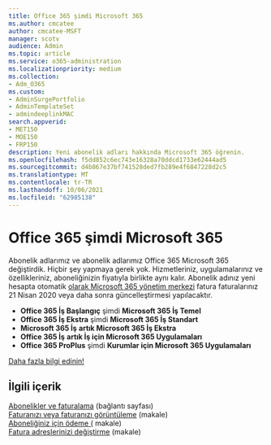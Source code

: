 ```yaml
---
title: Office 365 şimdi Microsoft 365
ms.author: cmcatee
author: cmcatee-MSFT
manager: scotv
audience: Admin
ms.topic: article
ms.service: o365-administration
ms.localizationpriority: medium
ms.collection:
- Adm_O365
ms.custom:
- AdminSurgePortfolio
- AdminTemplateSet
- admindeeplinkMAC
search.appverid:
- MET150
- MOE150
- FRP150
description: Yeni abonelik adları hakkında Microsoft 365 öğrenin.
ms.openlocfilehash: f5dd852c6ec743e16328a70ddcd1733e62444ad5
ms.sourcegitcommit: d4b867e37bf741528ded7fb289e4f6847228d2c5
ms.translationtype: MT
ms.contentlocale: tr-TR
ms.lasthandoff: 10/06/2021
ms.locfileid: "62985138"
---
```

# <a name="office-365-is-now-microsoft-365"></a>Office 365 şimdi Microsoft 365

Abonelik adlarımız ve abonelik adlarımız Office 365 Microsoft 365 değiştirdik. Hiçbir şey yapmaya gerek yok. Hizmetleriniz, uygulamalarınız ve özellikleriniz, aboneliğinizin fiyatıyla birlikte aynı kalır. Abonelik adınız yeni hesapta otomatik <a href="https://go.microsoft.com/fwlink/p/?linkid=2166757" target="_blank">olarak Microsoft 365 yönetim merkezi</a> fatura faturalarınız 21 Nisan 2020 veya daha sonra güncelleştirmesi yapılacaktır.

- **Office 365 İş Başlangıç** şimdi **Microsoft 365 İş Temel**
- **Office 365 İş Ekstra** şimdi **Microsoft 365 İş Standart**
- **Microsoft 365 İş** **artık Microsoft 365 İş Ekstra**
- **Office 365 İş** **artık İş için Microsoft 365 Uygulamaları**
- **Office 365 ProPlus** şimdi **Kurumlar için Microsoft 365 Uygulamaları**

[Daha fazla bilgi edinin!](https://go.microsoft.com/fwlink/?linkid=2120533)

## <a name="related-content"></a>İlgili içerik

[Abonelikler ve faturalama](../commerce/index.yml) (bağlantı sayfası)\
[Faturanızı veya faturanızı görüntüleme](../commerce/billing-and-payments/view-your-bill-or-invoice.md) (makale)\
[Aboneliğiniz için ödeme (](../commerce/billing-and-payments/pay-for-your-subscription.md) makale)\
[Fatura adreslerinizi değiştirme](../commerce/billing-and-payments/change-your-billing-addresses.md) (makale)
